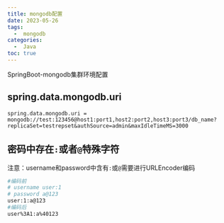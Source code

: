 ```yaml
---
title: mongodb配置
date: 2023-05-26
tags:
  -  mongodb
categories:
  -  Java
toc: true
---
```


SpringBoot-mongodb集群环境配置

<!-- more -->


## spring.data.mongodb.uri 

```properties
spring.data.mongodb.uri = mongodb://test:123456@host1:port1,host2:port2,host3:port3/db_name?replicaSet=testrepset&authSource=admin&maxIdleTimeMS=3000
```

## 密码中存在`:`或者`@`特殊字符

注意：username和password中含有`:`或`@`需要进行URLEncoder编码

```bash
#编码前
# username user:1
# password a@123
user:1:a@123
#编码后
user%3A1:a%40123
```